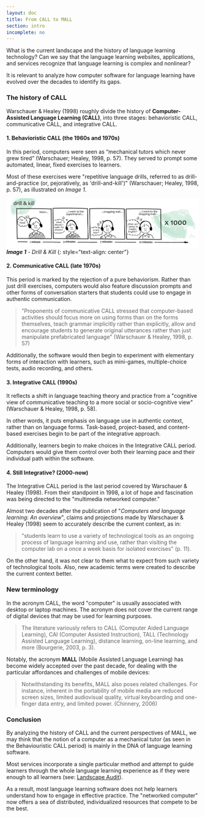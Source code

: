 ```yaml
---
layout: doc
title: From CALL to MALL
section: intro
incomplete: no
---
```


What is the current landscape and the history of language learning technology? Can we say that the language learning websites, applications, and services recognize that language learning is complex and nonlinear?

It is relevant to analyze how computer software for language learning have evolved over the decades to identify its gaps.

### The history of CALL

Warschauer & Healey (1998) roughly divide the history of **Computer-Assisted Language Learning (CALL)**, into three stages: behavioristic CALL, communicative CALL, and integrative CALL.

#### 1. Behavioristic CALL (the 1960s and 1970s)

In this period, computers were seen as “mechanical tutors which never grew tired” (Warschauer; Healey, 1998, p. 57). They served to prompt some automated, linear, fixed exercises to learners.

Most of these exercises were "repetitive language drills, referred to as drill-and-practice (or, pejoratively, as 'drill-and-kill')" (Warschauer; Healey, 1998, p. 57), as illustrated on *Image 1*. 

[![Image 2 - Drill & Kill](/images/doc1-intro-drills.jpg)](/images/doc1-intro-drills.jpg)
_**Image 1** - Drill & Kill_
{: style="text-align: center"}

#### 2. Communicative CALL (late 1970s)

This period is marked by the rejection of a pure behaviorism. Rather than just drill exercises, computers would also feature discussion prompts and other forms of conversation starters that students could use to engage in authentic communication.

> "Proponents of communicative CALL stressed that computer-based activities should focus more on using forms than on the forms themselves, teach grammar implicitly rather than explicitly, allow and encourage students to generate original utterances rather than just manipulate prefabricated language" (Warschauer & Healey, 1998, p. 57)

Additionally, the software would then begin to experiment with elementary forms of interaction with learners, such as mini-games, multiple-choice tests, audio recording,   and others.

#### 3. Integrative CALL (1990s)

It reflects a shift in language teaching theory and practice from a "cognitive view of communicative teaching to a more social or socio-cognitive view" (Warschauer & Healey, 1998, p. 58). 

In other words, it puts emphasis on language use in authentic context, rather than on language forms. Task-based, project-based, and content-based exercises begin to be part of the integrative approach.

Additionally, learners begin to make choices in the Integrative CALL period. Computers would give them control over both their learning pace and their individual path within the software.

#### 4. Still Integrative? (2000-now)

The Integrative CALL period is the last period covered by Warschauer & Healey (1998). From their standpoint in 1998, a lot of hope and fascination was being directed to the "multimedia networked computer." 

Almost two decades after the publication of "*Computers and language learning: An overview*", claims and projections made by Warschauer & Healey (1998) seem to accurately describe the current context, as in:

> "students learn to use a variety of technological tools as an ongoing process of language learning and use, rather than visiting the computer lab on a once a week basis for isolated exercises" (p. 11). 

On the other hand, it was not clear to them what to expect from such variety of technological tools. Also, new academic terms were created to describe the current context better. 

### New terminology

In the acronym CALL, the word "computer" is usually associated with desktop or laptop machines. The acronym does not cover the current range of digital devices that may be used for learning purposes.

> The literature variously refers to CALL (Computer Aided Language Learning), CAI (Computer Assisted Instruction), TALL (Technology Assisted Language Learning), distance learning, on-line learning, and more (Bourgerie, 2003, p. 3).

Notably, the acronym **MALL** (Mobile Assisted Language Learning) has become widely accepted over the past decade, for dealing with the particular affordances and challenges of mobile devices:

> Notwithstanding its benefits, MALL also poses related challenges. For instance, inherent in the portability of mobile media are reduced screen sizes, limited audiovisual quality, virtual keyboarding and one-finger data entry, and limited power. (Chinnery, 2006)

### Conclusion

By analyzing the history of CALL and the current perspectives of MALL, we may think that the notion of a computer as a mechanical tutor (as seen in the Behaviouristic CALL period) is mainly in the DNA of language learning software.

Most services incorporate a single particular method and attempt to guide learners through the whole language learning experience as if they were enough to all learners (see: <a href="/docs/06-landscape-audit.markdown">Landscape Audit</a>).

As a result, most language learning software does not help learners understand how to engage in effective practice. The "networked computer" now offers a sea of distributed, individualized resources that compete to be the best.